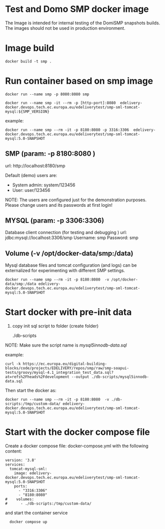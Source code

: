 # Test and Domo SMP docker image

The Image is intended for internal testing of the DomiSMP snapshots builds. The images should not
be used in production environment.


# Image build

    docker build -t smp .

# Run container based on smp image

    docker run --name smp -p 8080:8080 smp

    docker run --name smp -it --rm -p [http-port]:8080  edelivery-docker.devops.tech.ec.europa.eu/edeliverytest/smp-sml-tomcat-mysql:${SMP_VERSION}

example:

    docker run --name smp --rm -it -p 8180:8080 -p 3316:3306  edelivery-docker.devops.tech.ec.europa.eu/edeliverytest/smp-sml-tomcat-mysql:5.0-SNAPSHOT

## SMP (param: -p 8180:8080 )
url: http://localhost:8180/smp

Default (demo) users are:
 - System admin: system/123456 
 - User:  user/123456

NOTE: The users are configured just for the demonstration purposes. Please change users and its passwords at first login!

## MYSQL (param: -p 3306:3306)
Database client connection (for testing and debugging )
url: jdbc:mysql://localhost:3306/smp
Username: smp
Password: smp

## Volume (-v /opt/docker-data/smp:/data)
Mysql database files and tomcat configuration (and logs) can be externalized for experimenting with different SMP settings.

    docker run --name smp --rm -it -p 8180:8080  -v /opt/docker-data/smp:/data edelivery-docker.devops.tech.ec.europa.eu/edeliverytest/smp-sml-tomcat-mysql:5.0-SNAPSHOT

# Start docker with pre-init data  
1. copy init sql script to folder (create folder)
  
    ./db-scripts

NOTE: Make sure the script name is *mysql5innodb-data.sql*


example:
        
    curl -k https://ec.europa.eu/digital-building-blocks/code/projects/EDELIVERY/repos/smp/raw/smp-soapui-tests/groovy/mysql-4.1_integration_test_data.sql?at=refs%2Fheads%2Fdevelopment --output ./db-scripts/mysql5innodb-data.sql

Then start the docker as:

    docker run --name smp --rm -it -p 8180:8080  -v ./db-scripts:/tmp/custom-data/ edelivery-docker.devops.tech.ec.europa.eu/edeliverytest/smp-sml-tomcat-mysql:5.0-SNAPSHOT 

# Start with the docker compose file

Create a docker compose file: docker-compose.yml
with the following content: 
```
version: '3.8'
services:
  tomcat-mysql-sml:
    image: edelivery-docker.devops.tech.ec.europa.eu/edeliverytest/smp-sml-tomcat-mysql:5.0-SNAPSHOT
    ports:
      - "3316:3306"
      - "8180:8080"
#    volumes:
#      - ./db-scripts:/tmp/custom-data/      
```

and start the container service

      docker compose up 
